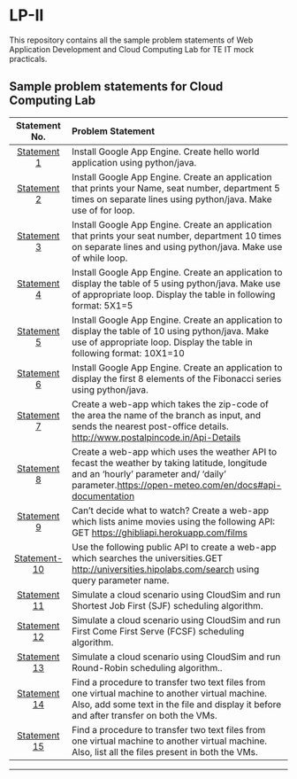 # LP-II
This repository contains all the sample problem statements of Web Application Development and Cloud Computing Lab for TE IT mock practicals.
## Sample problem statements for Cloud Computing Lab



| Statement No. | Problem Statement  |
| :--------------:  | :-------------- |
|[Statement 1](CC/Statement-1)| Install Google App Engine. Create hello world application using python/java.| 
|[Statement 2](CC/Statement-2)| Install Google App Engine. Create an application that prints your Name, seat number, department 5 times on separate lines using python/java. Make use of for loop.|
|[Statement 3](CC/Statement-3)|Install Google App Engine. Create an application that prints your seat number, department 10 times on separate lines and using python/java. Make use of while loop. |
|[Statement 4](CC/Statement-4)|Install Google App Engine. Create an application to display the table of 5 using python/java. Make use of appropriate loop. Display the table in following format: 5X1=5|
|[Statement 5](CC/Statement-5)|Install Google App Engine. Create an application to display the table of 10 using python/java. Make use of appropriate loop. Display the table in following format: 10X1=10|
|[Statement 6](CC/Statement-6)|Install Google App Engine. Create an application to display the first 8 elements of the Fibonacci series using python/java.|
|[Statement 7](CC/Statement-7)|Create a web-app which takes the zip-code of the area the name of the branch as input, and sends the nearest post-office details. http://www.postalpincode.in/Api-Details |
|[Statement 8](CC/Statement-8)|Create a web-app which uses the weather API to fecast the weather by taking latitude, longitude and an ‘hourly’ parameter and/ ‘daily’ parameter.https://open-meteo.com/en/docs#api-documentation|
|[Statement 9](CC/Statement-9)|Can’t decide what to watch? Create a web-app which lists anime movies using the following API: GET https://ghibliapi.herokuapp.com/films |
|[Statement-10](CC/Statement-10)|Use the following public API to create a web-app which searches the universities.GET http://universities.hipolabs.com/search using query parameter name. |
|[Statement 11](CC/Statement-11-12-13) | Simulate a cloud scenario using CloudSim and run Shortest Job First (SJF) scheduling algorithm.|
|[Statement 12](CC/Statement-11-12-13) |Simulate a cloud scenario using CloudSim and run First Come First Serve (FCSF) scheduling algorithm. |
|[Statement 13](CC/Statement-11-12-13) |Simulate a cloud scenario using CloudSim and run Round-Robin scheduling algorithm.. |
|[Statement 14](CC/Statement-14-15) | Find a procedure to transfer two text files from one virtual machine to another virtual machine. Also, add some text in the file and display it before and after transfer on both the VMs.|
|[Statement 15](CC/Statement-14-15) |Find a procedure to transfer two text files from one virtual machine to another virtual machine. Also, list all the files present in both the VMs. |

<hr>
